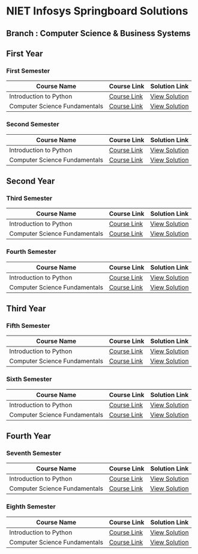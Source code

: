 # NIET Infosys Springboard Solutions

## Branch : Computer Science & Business Systems

## First Year

### First Semester

| Course Name                                      | Course Link | Solution Link |
|------------------------------------------------|-------------|---------------|
| Introduction to Python                        | [Course Link](#) | [View Solution](#) |
| Computer Science Fundamentals                 | [Course Link](#) | [View Solution](#) |

### Second Semester

| Course Name                                      | Course Link | Solution Link |
|------------------------------------------------|-------------|---------------|
| Introduction to Python                        | [Course Link](#) | [View Solution](#) |
| Computer Science Fundamentals                 | [Course Link](#) | [View Solution](#) |

## Second Year

### Third Semester

| Course Name                                      | Course Link | Solution Link |
|------------------------------------------------|-------------|---------------|
| Introduction to Python                        | [Course Link](#) | [View Solution](#) |
| Computer Science Fundamentals                 | [Course Link](#) | [View Solution](#) |

### Fourth Semester

| Course Name                                      | Course Link | Solution Link |
|------------------------------------------------|-------------|---------------|
| Introduction to Python                        | [Course Link](#) | [View Solution](#) |
| Computer Science Fundamentals                 | [Course Link](#) | [View Solution](#) |

## Third Year

### Fifth Semester

| Course Name                                      | Course Link | Solution Link |
|------------------------------------------------|-------------|---------------|
| Introduction to Python                        | [Course Link](#) | [View Solution](#) |
| Computer Science Fundamentals                 | [Course Link](#) | [View Solution](#) |

### Sixth Semester

| Course Name                                      | Course Link | Solution Link |
|------------------------------------------------|-------------|---------------|
| Introduction to Python                        | [Course Link](#) | [View Solution](#) |
| Computer Science Fundamentals                 | [Course Link](#) | [View Solution](#) |

## Fourth Year

### Seventh Semester

| Course Name                                      | Course Link | Solution Link |
|------------------------------------------------|-------------|---------------|
| Introduction to Python                        | [Course Link](#) | [View Solution](#) |
| Computer Science Fundamentals                 | [Course Link](#) | [View Solution](#) |

### Eighth Semester

| Course Name                                      | Course Link | Solution Link |
|------------------------------------------------|-------------|---------------|
| Introduction to Python                        | [Course Link](#) | [View Solution](#) |
| Computer Science Fundamentals                 | [Course Link](#) | [View Solution](#) |
